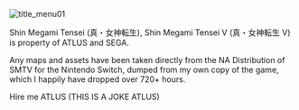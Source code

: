 ![title_menu01](https://github.com/The-NinToaster/smtv-interactive-map/assets/31828869/cba076c0-55e6-4d1d-9932-b12676b972ad)

Shin Megami Tensei (真・女神転生), Shin Megami Tensei V (真・女神転生 V) is property of ATLUS and SEGA.

Any maps and assets have been taken directly from the NA Distribution of SMTV for the Nintendo Switch, dumped from my own copy of the game, which I happily have dropped over 720+ hours.

Hire me ATLUS (THIS IS A JOKE ATLUS)
